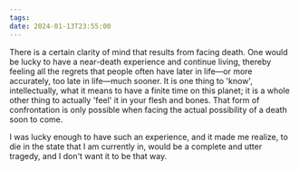 ```yaml
---
tags: 
date: 2024-01-13T23:55:00
---
```

There is a certain clarity of mind that results from facing death. One would be lucky to have a near-death experience and continue living, thereby feeling all the regrets that people often have later in life—or more accurately, too late in life—much sooner. It is one thing to 'know', intellectually, what it means to have a finite time on this planet; it is a whole other thing to actually 'feel' it in your flesh and bones. That form of confrontation is only possible when facing the actual possibility of a death soon to come.

I was lucky enough to have such an experience, and it made me realize, to die in the state that I am currently in, would be a complete and utter tragedy, and I don't want it to be that way. 